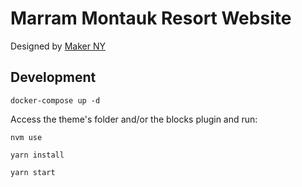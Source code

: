 # Marram Montauk Resort Website

Designed by [Maker NY](https://makerny.com)

## Development

`docker-compose up -d`

Access the theme's folder and/or the blocks plugin and run:

`nvm use`

`yarn install`

`yarn start`
